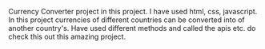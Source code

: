 Currency Converter project in this project.
I have used html, css, javascript.
In this project currencies of different countries can be converted into of another country's.
Have used different methods and called the apis etc.
do check this out this amazing project.
